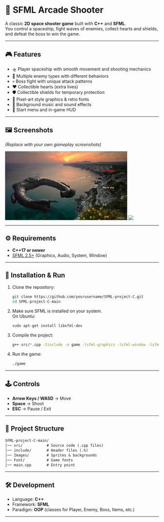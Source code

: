 # 🚀 SFML Arcade Shooter

A classic **2D space shooter game** built with **C++** and **SFML**.  
You control a spaceship, fight waves of enemies, collect hearts and shields, and defeat the boss to win the game.  

---

## 🎮 Features
- 🛸 Player spaceship with smooth movement and shooting mechanics  
- 👾 Multiple enemy types with different behaviors  
- 💀 Boss fight with unique attack patterns  
- ❤️ Collectible hearts (extra lives)  
- 🛡️ Collectible shields for temporary protection  
- 🎨 Pixel-art style graphics & retro fonts  
- 🎵 Background music and sound effects  
- 📜 Start menu and in-game HUD  

---

## 🖼️ Screenshots
*(Replace with your own gameplay screenshots)*  

<img src="Images/main.jpg" width="400">  
<img src="Images/game.png" width="200">  

---

## ⚙️ Requirements
- **C++17 or newer**  
- [SFML 2.5+](https://www.sfml-dev.org/download.php) (Graphics, Audio, System, Window)  

---

## 🔧 Installation & Run
1. Clone the repository:
   ```bash
   git clone https://github.com/yourusername/SFML-project-C.git
   cd SFML-project-C-main
   ```
2. Make sure SFML is installed on your system.  
   On Ubuntu:
   ```bash
   sudo apt-get install libsfml-dev
   ```
3. Compile the project:
   ```bash
   g++ src/*.cpp -Iinclude -o game -lsfml-graphics -lsfml-window -lsfml-system -lsfml-audio
   ```
4. Run the game:
   ```bash
   ./game
   ```

---

## 🕹️ Controls
- **Arrow Keys / WASD** → Move  
- **Space** → Shoot  
- **ESC** → Pause / Exit  

---

## 📂 Project Structure
```
SFML-project-C-main/
│── src/           # Source code (.cpp files)
│── include/       # Header files (.h)
│── Images/        # Sprites & backgrounds
│── Font/          # Game fonts
│── main.cpp       # Entry point
```

---

## 🛠️ Development
- Language: **C++**  
- Framework: **SFML**  
- Paradigm: **OOP** (classes for Player, Enemy, Boss, Items, etc.)  

---

